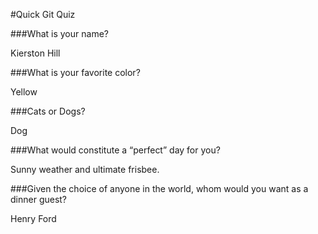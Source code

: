 #Quick Git Quiz

###What is your name?

Kierston Hill

###What is your favorite color?

Yellow

###Cats or Dogs?

Dog

###What would constitute a “perfect” day for you?

Sunny weather and ultimate frisbee.

###Given the choice of anyone in the world, whom would you want as a dinner guest?

Henry Ford
